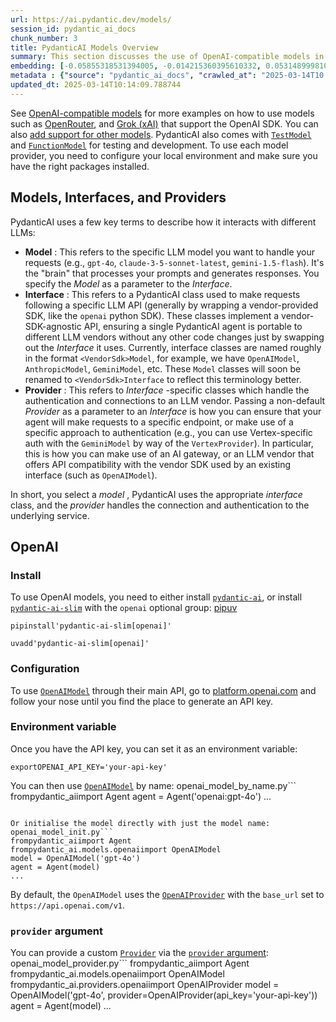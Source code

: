```yaml
---
url: https://ai.pydantic.dev/models/
session_id: pydantic_ai_docs
chunk_number: 3
title: PydanticAI Models Overview
summary: This section discusses the use of OpenAI-compatible models in PydanticAI, including OpenRouter and Grok (xAI). It outlines how to add support for custom models, introduces testing and development models such as TestModel and FunctionModel, and emphasizes the importance of configuring the local environment with the necessary packages for model providers.
embedding: [-0.05855318531394005, -0.014215360395610332, 0.05314899981021881, -0.04024944081902504, 0.030474912375211716, -0.015636896714568138, -0.014344590716063976, 0.015672139823436737, 0.011689490638673306, 0.0031690853647887707, -0.011572008021175861, -0.09201214462518692, -0.013146270997822285, -0.024577299132943153, -0.0038739792071282864, -0.04873166233301163, -0.0057595702819526196, 0.01681171916425228, -0.020806116983294487, 0.051222287118434906, 0.06597806513309479, 0.044666774570941925, 0.017775073647499084, 0.03432833030819893, -0.01907912828028202, -0.01785731129348278, -0.009269354864954948, 0.00912837591022253, -0.021276047453284264, -0.015707384794950485, 0.025423172861337662, -0.004343908745795488, -0.05498172342777252, -0.022638842463493347, -0.01079662423580885, 0.0009479353902861476, -0.0037564970552921295, 0.006737610790878534, 0.02195744402706623, 0.04783879965543747, 0.011695364490151405, -0.04682844877243042, 0.0018988079391419888, 0.0390041284263134, -0.046522997319698334, 0.019654791802167892, -0.006808100268244743, -0.019020386040210724, -0.010732009075582027, -4.27020677307155e-05, -0.023989887908101082, 0.053665921092033386, 0.0008590894285589457, -0.04760383442044258, -0.005310200620442629, -0.020253950729966164, 0.02589310146868229, 0.014074381440877914, 0.006432156544178724, -0.00032234209356829524, -0.012006692588329315, 0.014638296328485012, -0.01597759500145912, 0.0308273583650589, -0.020571153610944748, -0.04830872640013695, -0.056955426931381226, 0.03594958782196045, -0.07946503907442093, -0.011789349839091301, 0.004875516053289175, -0.012993544340133667, -0.016529761254787445, -0.005380690097808838, -0.008869914337992668, -0.019396329298615456, -0.008165020495653152, 0.13392983376979828, 0.02589310146868229, -0.0023863594979047775, -0.03230763599276543, 0.013569206930696964, -0.0011704175267368555, -0.037852801382541656, -0.0032395748421549797, -0.0215932484716177, -0.06400436162948608, 0.01580137200653553, -0.023860657587647438, -0.028195755556225777, 0.014626547694206238, -0.032143160700798035, -0.04133027791976929, 0.01907912828028202, 0.060291923582553864, 0.01829199679195881, -0.01850346475839615, 0.007319148164242506, 0.02544666826725006, 0.050423409789800644, 0.024577299132943153, -0.03348245844244957, -0.025752123445272446, 0.017363885417580605, 0.023085273802280426, 0.0010676204692572355, 0.04703991860151291, -0.01212417520582676, -0.0028900648467242718, 0.02913561463356018, -0.08040489256381989, -0.02013646811246872, 0.022650590166449547, -0.008493971079587936, -0.04645250737667084, 0.013052284717559814, -0.006931456737220287, 0.029300089925527573, -0.007372015155851841, -0.057378362864255905, -0.052867040038108826, -0.0014296128647401929, 0.06809274852275848, -0.003683070419356227, 0.043163001537323, 0.005374815780669451, 0.02220415696501732, -0.017716333270072937, -0.025634640827775, -0.04414985328912735, -0.015448924154043198, 0.025141214951872826, 0.014027387835085392, -0.027772819623351097, -0.010555786080658436, -0.030286939814686775, -0.031109316274523735, -0.014191863127052784, -0.029441067948937416, 0.036067068576812744, -0.0021484578028321266, -0.02032444067299366, -0.017516613006591797, 0.035855602473020554, -0.03449280560016632, -0.03526819124817848, -0.009052012115716934, -0.04985949397087097, -0.05897612124681473, 0.054323822259902954, -0.012829069048166275, 0.01600109040737152, 0.028266245499253273, 0.016106825321912766, -0.0349627360701561, 0.01953730918467045, 0.021440522745251656, 0.048778656870126724, 0.02255660481750965, -0.02608107402920723, -0.0023658000864088535, 0.09210613369941711, -0.03310651704668999, 0.0021088074427098036, -0.05014145001769066, 0.04088384658098221, -0.04191768914461136, 0.02034793607890606, -0.038698673248291016, -0.02422485314309597, -0.005968101322650909, -0.007935930043458939, -0.019408078864216805, -0.011184316128492355, 0.01912612095475197, -0.03432833030819893, -0.005327823106199503, 0.0018694372847676277, -0.023155763745307922, -0.06297051906585693, -0.03820524737238884, 0.03475126996636391, -0.06710589677095413, 0.010544037446379662, -0.0390276238322258, -0.0008422013488598168, -0.030709877610206604, 0.011260679922997952, -0.012958299368619919, 0.03157924488186836, 0.012206412851810455, -0.009316347539424896, 0.046922437846660614, 0.02610456943511963, 0.038886647671461105, 0.025611143559217453, 0.047509849071502686, -0.03914510831236839, 0.08049888163805008, 0.002309995936229825, 0.01912612095475197, -0.005885864142328501, 0.02504722960293293, -0.0472513847053051, 0.024177860468626022, -0.05282004922628403, 0.00440558698028326, 0.006843344774097204, 0.010820121504366398, 0.01825675182044506, 0.015143469907343388, -0.05606256052851677, 0.04454929381608963, -0.04579460620880127, -0.03714790940284729, -0.02892414480447769, -0.046499498188495636, 0.004288104362785816, 0.007001945748925209, 0.04476075991988182, 0.012535362504422665, 0.03324749320745468, -0.010608652606606483, -0.01353396289050579, -0.003826986299827695, 0.00985089223831892, 0.01202431507408619, -0.06644799560308456, 0.035432666540145874, -0.020888354629278183, 0.021229054778814316, 0.03181421011686325, -0.017152417451143265, -0.007571734953671694, 0.02671547792851925, -0.02732638642191887, 0.028618691489100456, -0.006485023535788059, 0.015766127035021782, -0.030098969116806984, 0.04337447136640549, -0.019971992820501328, -0.0004853488062508404, 0.024083875119686127, 0.04039042070508003, 0.010021241381764412, 0.015895357355475426, -0.05498172342777252, 0.02097059227526188, 0.005727262701839209, 0.049765508621931076, -0.003515658201649785, -0.005113417748361826, 0.001479542930610478, 0.012347390875220299, 0.007512994110584259, -0.03223714604973793, -0.004992998205125332, -0.08590307086706161, -0.01582486741244793, -0.0035949586890637875, 0.03587909787893295, 0.026363031938672066, 0.006185443606227636, 0.0009706976125016809, -0.02238037995994091, -0.06527317315340042, 0.013463472947478294, -0.04638201743364334, -0.02200443670153618, 0.05935206636786461, 0.021640243008732796, 0.01662374660372734, -0.030239947140216827, -0.010732009075582027, -0.020477166399359703, 0.020676886662840843, 0.03148525953292847, -0.001201990875415504, 0.00051214947598055, -0.015460672788321972, -0.047345373779535294, 0.027185406535863876, 0.01036781445145607, -0.013463472947478294, 0.002503841882571578, -0.02671547792851925, -0.034774765372276306, -0.04041391611099243, 0.02092359960079193, 0.00040127552347257733, 0.026527507230639458, 0.018374234437942505, -0.028242748230695724, 0.03197868540883064, 0.00036621440085582435, 0.048966627568006516, 0.013498717918992043, 0.004713977687060833, 0.02894764207303524, 0.05009445920586586, 0.008135650306940079, 0.004282230511307716, -0.03435182943940163, -0.016106825321912766, 0.033341482281684875, 0.011372287757694721, -0.003965028095990419, 0.035996582359075546, -0.023120518773794174, -0.04271657019853592, 0.03040442243218422, 0.016553258523344994, 0.00902264192700386, -0.02443632110953331, 0.007095931563526392, 0.020406678318977356, -0.004746285267174244, -0.022027933970093727, -0.002887127920985222, -0.06926757097244263, 0.01540193147957325, -0.014403332024812698, -0.01354571059346199, -0.049389563500881195, 0.04001447558403015, 0.045066215097904205, -0.030286939814686775, -0.031320784240961075, -0.0030662883073091507, 0.04779180511832237, -0.031273793429136276, -0.037053920328617096, 0.01703493483364582, 0.00377118238247931, 0.021017586812376976, -0.012112426571547985, -0.0027388064190745354, 0.04147125780582428, 0.03966202959418297, -0.07283903658390045, -0.003368805395439267, -0.03237812593579292, 0.033764418214559555, -0.061607725918293, 0.03970902040600777, -0.010044737718999386, 0.03167323023080826, 0.00985676608979702, 0.019584301859140396, 0.0018297870410606265, -0.02400163747370243, 0.01972527988255024, 0.03103882633149624, -0.01343997661024332, -0.009480822831392288, 0.009081383235752583, -0.03204917535185814, -0.016940949484705925, 0.0005613451940007508, -0.057566333562135696, 0.030310437083244324, 0.0007008554530330002, 0.00892865564674139, -0.03531518206000328, -0.002340835053473711, 0.026128066703677177, -0.02481226436793804, -0.030733373016119003, -0.007800825405865908, 0.03679545968770981, 0.0034569171257317066, -0.041071817278862, 0.014015640132129192, -0.006238311063498259, -0.004866704810410738, -0.02302653342485428, -0.004320411942899227, 0.0024054504465311766, 0.008529216051101685, 0.029934493824839592, 0.02219240926206112, 0.018162766471505165, -0.016929201781749725, 0.006637750659137964, 0.0030075472313910723, -0.009116627275943756, -0.02953505329787731, -0.022862058132886887, 0.050846345722675323, 0.05770731344819069, -0.04086034744977951, -0.02998148649930954, -0.0010742289014160633, 0.0029928619042038918, 0.01993674784898758, 0.04377391189336777, 0.009874388575553894, 0.046522997319698334, 0.021886955946683884, 0.015578154474496841, -0.006790477782487869, -0.010185716673731804, 0.01887940801680088, -0.018656190484762192, -0.01748136803507805, 0.058647170662879944, 0.015472420491278172, -0.02586960606276989, 0.02317926101386547, 0.03710091486573219, -0.04377391189336777, 0.024694781750440598, 0.00810627918690443, -0.014720533974468708, 0.004458453971892595, 0.0034774765372276306, 0.008118027821183205, 0.04558313637971878, 0.026832960546016693, -0.001029438804835081, -0.09013243019580841, -0.030216451734304428, -0.03035742975771427, -0.09097830206155777, 0.04187069833278656, 0.02034793607890606, -0.019619546830654144, -0.036067068576812744, -0.0534309558570385, 0.006126702763140202, 0.03061589039862156, 0.01683521643280983, -0.05253808945417404, -0.00399733567610383, -0.03207267075777054, -0.012182915583252907, 0.0016623747069388628, 0.01764584332704544, 0.000606135290581733, 0.009275228716433048, -0.019807517528533936, -0.026809463277459145, 0.0016271300846710801, -0.008335370570421219, -0.01477927528321743, -0.025117719545960426, -0.022862058132886887, 0.0063322968780994415, 0.014661792665719986, -0.014614799991250038, 0.030874352902173996, 0.011166693642735481, 0.021417025476694107, -0.00387691636569798, -0.04419684782624245, 0.03846370801329613, 0.0025288069155067205, 0.0390746183693409, -0.01520221121609211, 0.043844398111104965, -0.006731736473739147, -0.030451415106654167, -0.008464600890874863, 0.010755505412817001, 0.026973938569426537, 0.025963591411709785, 0.008770055137574673, 0.0036860075779259205, 0.016893956810235977, -0.015155218541622162, -0.02137003280222416, -0.009798024781048298, -0.02012472040951252, -0.026527507230639458, -0.04572411626577377, -0.007930056191980839, -0.009615927003324032, -0.028219250962138176, -0.010943477973341942, 0.01468528900295496, 0.037453360855579376, -0.04008496552705765, 0.03782930597662926, 0.003330623498186469, 0.05009445920586586, -0.002029506955295801, -0.0033218124881386757, 0.004490761552006006, 0.022027933970093727, -0.02650400996208191, 0.028830159455537796, 0.0594930425286293, -0.011654245667159557, 0.05526367947459221, -0.02236863225698471, -0.005280829966068268, 0.019361086189746857, -0.04147125780582428, 0.001041186973452568, -0.009504319168627262, -0.02481226436793804, -0.0063146743923425674, 0.06123178079724312, -0.0029355892911553383, -0.005947541911154985, 0.016588503494858742, -0.02321450598537922, 0.005260270554572344, 0.04264608025550842, -0.0678577870130539, 0.011172568425536156, 0.009533689357340336, 0.011478021740913391, 0.009322221390902996, 0.025752123445272446, 0.023707929998636246, 0.019760524854063988, 0.0148967569693923, 0.025352682918310165, 0.013169767335057259, -0.01703493483364582, -0.0215815007686615, 0.0027887364849448204, 0.013768927194178104, 0.02441282570362091, -0.027373379096388817, -0.0369599349796772, -0.029041627421975136, 0.0024891565553843975, 0.03202567994594574, -0.012288649566471577, 0.0059563531540334225, -0.017316892743110657, -0.04379740729928017, 0.0513162761926651, 0.0277023296803236, -0.010878861881792545, -0.035620637238025665, -0.030451415106654167, -0.041988179087638855, 0.047110408544540405, -0.015566406771540642, 0.017152417451143265, 0.00440558698028326, 0.021252550184726715, 0.00178426259662956, -0.0006347715971060097, 0.011930328793823719, 0.038886647671461105, 0.04910760745406151, 0.004567124880850315, -0.0025229325983673334, -0.031062323600053787, 0.023895902559161186, 0.015531161800026894, -0.05601556599140167, -0.008259006775915623, 0.02749086171388626, -0.01622430793941021, -0.020629893988370895, -0.018033534288406372, 0.02280331775546074, 0.0030545401386916637, 0.01151326671242714, 0.02319100871682167, 0.018761925399303436, -0.03348245844244957, -0.039521049708127975, -0.015166966244578362, -0.015542910434305668, 0.014767526648938656, -0.012793824076652527, -0.005468801595270634, 0.005260270554572344, 0.013169767335057259, -0.006884463597089052, 0.005081110168248415, -0.01722290739417076, 0.03200218081474304, -0.02401338517665863, -0.025611143559217453, -0.003495098790153861, 0.004664047621190548, -0.019184861332178116, -0.01582486741244793, -0.028219250962138176, 0.023872405290603638, 0.013345991261303425, 0.04060188680887222, 0.02382541261613369, -0.027020931243896484, -0.024389328435063362, -0.018374234437942505, -0.02814876288175583, -0.007301525678485632, 0.03148525953292847, 0.022956043481826782, -0.04288104549050331, 0.02280331775546074, 0.020688636228442192, -0.0063029262237250805, 0.008805299177765846, 0.050423409789800644, -0.013275501318275928, -0.022662337869405746, -0.002113213064149022, 0.01079662423580885, -0.012417880818247795, -0.0031485259532928467, 0.013569206930696964, -0.020183460786938667, 0.011865713633596897, -0.005783067084848881, -0.016893956810235977, -0.0006087052170187235, -0.03813475742936134, -0.0005786003894172609, 0.06828071922063828, -0.017998291179537773, -0.020853111520409584, -0.0015316756907850504, 0.014215360395610332, 0.020606398582458496, -0.0001988020958378911, -0.013616200536489487, -0.014356338419020176, -0.010508793406188488, -0.031908195465803146, 0.03858119249343872, -0.012500118464231491, 0.00471691507846117, 0.055780600756406784, -0.0008965369197539985, 0.003959153778851032, -0.01415661908686161, -0.0015830742195248604, -0.0451132096350193, -0.0009574808645993471, -0.026785967871546745, 0.0029532115440815687, 0.02258010022342205, -0.01788080856204033, -0.03226064518094063, 0.030239947140216827, 0.0036419518291950226, -0.02547016553580761, 0.00013868420501239598, 0.01479102298617363, -0.03571462258696556, -0.01057928241789341, -0.009662920609116554, 0.009187117218971252, 0.017751578241586685, 0.01624780334532261, 0.026222052052617073, -0.008047538809478283, 0.005172159057110548, 0.008118027821183205, 0.04412635788321495, -0.07157022505998611, 0.0009912570239976048, -0.004552439786493778, -0.014415079727768898, -0.015907105058431625, 0.010802499018609524, 0.04438481852412224, 0.03331798315048218, 0.00471691507846117, -0.03453980013728142, -0.029065124690532684, 0.03204917535185814, -0.0011410469887778163, 0.014238856732845306, 0.005277893040329218, -0.02279156818985939, 0.023778419941663742, -0.03035742975771427, -0.03240162134170532, 0.02836023084819317, -0.004426146391779184, 0.019549056887626648, -0.04492523521184921, 0.006579009350389242, 0.03627853840589523, -0.024741774424910545, 0.015542910434305668, -0.0057301996275782585, -0.0008370614959858358, -0.0002880152314901352, 0.0205476563423872, -0.03468078002333641, -0.0030075472313910723, -0.007013693917542696, 0.030639387667179108, 0.004293978679925203, -0.0007526210974901915, 0.019596049562096596, 0.0012342985719442368, -0.05728437751531601, -0.015484169125556946, 0.010191590525209904, 0.0018180387560278177, 0.007941804826259613, -0.029394075274467468, 0.010661520063877106, -0.004628803115338087, 0.01804528385400772, 0.02610456943511963, -0.0215815007686615, -0.02075912430882454, 0.01993674784898758, -0.005395375192165375, 0.013968647457659245, 0.0013231445336714387, 0.0010272359941154718, -0.0015816056402400136, 0.00019274442456662655, -0.011589630506932735, -0.004661110695451498, -0.049812499433755875, 0.029441067948937416, -0.012135922908782959, 0.015672139823436737, 0.01849171705543995, -0.009310473687946796, -0.010132849216461182, 0.04619404673576355, -0.02915911003947258, 0.0002626831119414419, 0.00430572684854269, -0.024177860468626022, -0.00995075237005949, -0.024929746985435486, -0.0064967721700668335, -0.025752123445272446, -0.04027293622493744, -0.003733000485226512, -0.04915459826588631, -0.004082510247826576, -0.0017710458487272263, -0.004699292592704296, -0.038534197956323624, 0.024765271693468094, 0.01602458767592907, -0.02443632110953331, 0.008746557869017124, 0.04816775023937225, 0.012171167880296707, -0.009921381250023842, -0.023531707003712654, 0.006749358959496021, 0.02319100871682167, 0.001039718510583043, 0.000881851592566818, -0.0005995269166305661, 0.002113213064149022, 0.0060797096230089664, -0.03938006982207298, 0.01456780731678009, 0.03942706435918808, 0.00575663335621357, -0.0028915335424244404, 0.032119665294885635, -0.0064967721700668335, -0.0008840544032864273, 0.008758306503295898, -0.006050338968634605, 0.020688636228442192, 0.0038534197956323624, 0.00023973734641913325, 0.031320784240961075, -0.0037359376437962055, 0.023978140205144882, 0.030075471848249435, -0.024483313784003258, 0.009110753424465656, 0.008458727039396763, 0.033576443791389465, -0.03611406311392784, 0.01375717855989933, -0.006579009350389242, 0.0014912910992279649, -0.02092359960079193, 0.022309891879558563, -0.007853692397475243, -0.015213959850370884, -0.018632695078849792, -0.04255209490656853, -0.011683615855872631, -0.037241894751787186, -0.0010712918592616916, 0.015601650811731815, 0.02610456943511963, 0.006637750659137964, 0.010038863867521286, 0.02074737660586834, -0.10000094771385193, -0.028454216197133064, 0.009833269752562046, 0.007013693917542696, 0.023531707003712654, -0.006432156544178724, 0.02030094340443611, 0.010955225676298141, 0.009169494733214378, 0.006267681252211332, -0.0011329700937494636, -0.014309345744550228, -0.03649000823497772, 0.0039532799273729324, 0.029605543240904808, -0.05601556599140167, 0.003348245983943343, -0.014908505603671074, 0.03369392827153206, 6.0255577409407124e-05, -0.019020386040210724, -0.010931729339063168, 0.00933984387665987, 0.009803898632526398, -0.011583755724132061, -0.008693691343069077, 0.007090057712048292, 0.0113076725974679, 0.023543456569314003, -0.007953552529215813, -0.03963853418827057, -0.0021675487514585257, 0.0009883199818432331, 0.016764726489782333, -0.03961503505706787, 0.0430690161883831, 0.0039327205158770084, 0.016106825321912766, -0.0011124106822535396, -0.012194664217531681, -0.007460127118974924, -0.01467354129999876, 0.03435182943940163, -0.009580682963132858, 0.013510465621948242, -0.01971353217959404, 0.0009141592308878899, -0.008082782849669456, -0.02937057800590992, -0.014720533974468708, 0.014978994615375996, 0.04010846093297005, 0.014638296328485012, 0.032542601227760315, 0.017716333270072937, 0.029629038646817207, -0.02523520030081272, 0.02034793607890606, -0.019607797265052795, 0.011313546448946, 0.0009303130791522563, -0.011313546448946, -0.023895902559161186, -0.006690617650747299, -0.04443180933594704, 0.010385436937212944, 0.03200218081474304, 0.0062324367463588715, -0.06254758685827255, -0.023672686889767647, -0.0031485259532928467, -0.0038416716270148754, -0.0009347186423838139, 0.02485925704240799, 0.002628666814416647, -0.016964446753263474, 0.017751578241586685, 0.0492955781519413, 0.03578511252999306, -0.028853656724095345, 0.015542910434305668, -0.008587957359850407, -0.0009215018944814801, 0.033952388912439346, 0.003224889514967799, -0.025799116119742393, 0.014121374115347862, -0.035432666540145874, 0.016717733815312386, 0.02629254199564457, 0.023097023367881775, -0.021229054778814316, 0.03446931019425392, -0.00089213129831478, -0.037876296788454056, 0.004901949316263199, -0.02137003280222416, 0.04292803630232811, 0.00036841718247160316, 0.02831323817372322, 0.037664830684661865, 0.040131960064172745, -0.01745787262916565, 0.009069634601473808, 0.012911306694149971, -0.0006802960415370762, 0.01499074324965477, -0.0297935139387846, 0.018421227112412453, 0.027443869039416313, 0.03820524737238884, 0.011572008021175861, -0.026410024613142014, -0.004611180629581213, -0.009222361259162426, 0.011008093133568764, 0.061325766146183014, -0.00022064647055231035, -0.04222314432263374, -0.004860830958932638, 0.023672686889767647, -0.022110171616077423, 0.012088930234313011, 0.025000236928462982, 0.007912433706223965, -0.050846345722675323, 0.0007078309427015483, -0.01642402820289135, -0.0034686652943491936, -0.01701143942773342, 0.0033041900023818016, -0.010285576805472374, -0.03566763177514076, 0.0058741155080497265, -0.03303602710366249, 0.0028695054352283478, 0.02485925704240799, -0.014544310048222542, 0.01932584121823311, -0.0082002654671669, 0.013886409811675549, -0.018327241763472557, -0.0007045267266221344, 0.0014112562639638782, -0.00934571772813797, 0.03122679889202118, 0.0027299951761960983, -0.025094222277402878, -0.005926982499659061, -0.011008093133568764, 0.009939003735780716, -0.02219240926206112, -0.004587684292346239, 0.031908195465803146, 0.010361939668655396, 0.012030188925564289, -0.025141214951872826, -0.06292352825403214, -0.01189508382230997, 0.0032601342536509037, 0.03742986544966698, 0.02568163350224495, 0.0026154499500989914, -0.007013693917542696, 0.006778729613870382, -0.021017586812376976, 0.008217887952923775, 0.011431029066443443, 0.015178714878857136, -0.01932584121823311, 0.008029916323721409, -0.0062911780551075935, 0.01171298697590828, -0.0005261005135253072, 0.05126928165555, 0.06724687665700912, 0.023132268339395523, -0.018550457432866096, -0.005154536571353674, 0.04276356101036072, 0.0061384509317576885, -0.005427682772278786, 0.015766127035021782, 0.03331798315048218, 0.045442160218954086, -0.04142426326870918, -0.004546565469354391, -0.00188705965410918, -0.025517158210277557, -0.003495098790153861, 0.03228414058685303, 0.0002270712866447866, 0.02650400996208191, 0.016670741140842438, 0.004358593840152025, -0.02173422835767269, 0.06795176863670349, 0.015707384794950485, -0.014438576065003872, 0.02196919173002243, 0.0001863196084741503, 0.012676341459155083, -0.018010038882493973, -0.004358593840152025, -0.02153450809419155, 0.013992143794894218, -0.0014655918348580599, -0.025000236928462982, 0.02753785438835621, 0.020430173724889755, -0.0016858711605891585, -0.002578736748546362, -0.03204917535185814, -0.014497317373752594, -0.01929059624671936, -0.005868241656571627, -0.04330398142337799, -0.0009361871634609997, -0.03750035539269447, -0.017164165154099464, -0.03270707651972771, -0.01703493483364582, -0.015131722204387188, 0.010520541109144688, 0.022544855251908302, -0.019795769825577736, 0.022286394611001015, 0.01645927131175995, 0.04452579841017723, 0.00953956414014101, -0.00798879750072956, 0.012582356110215187, -0.020007237792015076, -0.0020162903238087893, 0.005612717475742102, -0.004288104362785816, -0.007172295358031988, -0.01703493483364582, -0.00399439875036478, 0.0019340525614097714, 0.00017172610387206078, 0.026222052052617073, 0.010226835496723652, -0.05235011875629425, 0.021064579486846924, 0.016893956810235977, 0.040319930762052536, 0.036654483526945114, 0.0058623673394322395, -0.018562205135822296, -0.013216760009527206, -0.0030897848773747683, 0.02404863014817238, -0.01683521643280983, 0.019361086189746857, -0.013592703267931938, 0.009486696682870388, -0.0013965710531920195, -0.012218160554766655, -0.026621492579579353, -0.018620947375893593, 0.04664047807455063, 0.008652572520077229, -0.016071580350399017, -0.022063178941607475, -0.04297503083944321, 0.004672858864068985, 0.012711586430668831, 0.040343426167964935, 0.02031269110739231, -0.009980122558772564, 0.03143826872110367, -0.01140165887773037, 0.0030956589616835117, -0.006573135498911142, -0.007272155024111271, 0.003647825913503766, 0.011754105798900127, -0.008576208725571632, -0.009574808180332184, -0.024976739659905434, -0.009151872247457504, -0.019455071538686752, -0.003824049374088645, 0.02852470614016056, 0.009251732379198074, -0.014462072402238846, -0.010414807125926018, -0.0015478294808417559, 0.005069361999630928, 0.043397966772317886, 0.032754067331552505, 0.018221506848931313, -0.026527507230639458, 0.02118206024169922, 0.02483576163649559, 0.017751578241586685, -0.01342822890728712, 0.006637750659137964, -0.01810402423143387, 0.05690843239426613, -0.0005092123756185174, -0.036067068576812744, 0.00544530525803566, -0.001815101713873446, 0.009463200345635414, 0.02133478783071041, -0.07871314883232117, 0.008476348593831062, 0.01079075038433075, -0.04790928587317467, -0.004531880374997854, 0.023331986740231514, -0.0033041900023818016, 0.015061232261359692, 0.014285849407315254, -0.060855839401483536, -0.024130867794156075, -0.015542910434305668, -0.00914012361317873, -0.0009662920492701232, 0.02796079032123089, -0.014485569670796394, -0.0020882480312138796, 0.019584301859140396, -0.016717733815312386, -0.02034793607890606, 0.026410024613142014, 0.0032836305908858776, -0.03782930597662926, 0.017751578241586685, 0.004437894560396671, -0.0008510125335305929, 0.004338034428656101, -0.06226562708616257, -0.014861512929201126, -0.053524941205978394, 0.004734537098556757, -0.00954543799161911, -0.02241562493145466, 0.02152276039123535, 0.011436902917921543, 0.0026051702443510294, -0.011213687248528004, 0.011172568425536156, 0.00256552011705935, -0.0006413800292648375, 0.012840816751122475, 0.033388473093509674, 0.007947678677737713, 0.06259457767009735, -0.011237183585762978, -0.026222052052617073, 0.0008745089871808887, 0.024600796401500702, 0.03468078002333641, 0.01119606476277113, 0.016764726489782333, -0.03552665188908577, -0.026762470602989197, -0.022486114874482155, 0.029488060623407364, 0.024882754310965538, 0.000994928297586739, 0.006326422560960054, -0.005122228991240263, 0.037852801382541656, -0.009040264412760735, 0.04151824861764908, 0.003536217613145709, 0.01704668439924717, 0.0035303435288369656, -0.008552712388336658, -0.0016741229919716716, 0.02892414480447769, 0.00713117653504014, 0.029488060623407364, -0.001034578657709062, 0.013263753615319729, 0.02193394862115383, 0.004111880902200937, -0.04915459826588631, -0.011290050111711025, 0.01947856694459915, -0.015695637091994286, -0.00011261781037319452, 0.04577111080288887, -0.01930234394967556, -0.014415079727768898, 0.014532562345266342, 0.018750177696347237, -0.015484169125556946, -0.02958204597234726, -0.027467364445328712, 0.00754236476495862, -0.00524264806881547, 0.005727262701839209, -0.02173422835767269, -0.014485569670796394, 0.011748231016099453, -0.012312146835029125, 0.016541508957743645, 0.016142070293426514, -0.004244048614054918, -1.3251178643258754e-06, -0.0024157301522791386, -0.00209999643266201, 0.03780580684542656, 0.003967965021729469, 0.004881389904767275, -0.02565813809633255, 0.03674846887588501, -0.020535908639431, 0.03444581478834152, -0.00881117396056652, -0.011219561100006104, 0.008153272792696953, 0.009322221390902996, 0.005274956114590168, 0.04088384658098221, -0.005991598125547171, 0.011765853501856327, 0.008793551474809647, 0.001618318841792643, 0.030474912375211716, 0.02215716429054737, 0.0060562132857739925, -0.008012293837964535, 0.017610598355531693, 0.02753785438835621, 0.023543456569314003, -0.0112959248945117, 0.001253389404155314, -0.0014722002670168877, -0.044267334043979645, -0.019619546830654144, 0.02075912430882454, 0.0010118164354935288, -0.014849764294922352, 0.038886647671461105, -0.013733682222664356, -0.0003983384813182056, 0.025493662804365158, 0.027208903804421425, -0.001215941971167922, 0.008382363244891167, -0.02502373233437538, 0.02671547792851925, -0.01047354843467474, 0.0138511648401618, 0.009463200345635414, -0.013992143794894218, -0.04560663551092148, 0.022744575515389442, -0.003700692905113101, 0.012077181600034237, -0.008775928989052773, -0.00881117396056652, -0.011519140563905239, 0.021710731089115143, 0.006073835771530867, 0.012876061722636223, 0.030756870284676552, -0.02379016764461994, -0.005556913558393717, -0.015578154474496841, -0.010861240327358246, 0.045677121728658676, -0.022732827812433243, -0.042434610426425934, 0.014603051356971264, -0.017105424776673317, -0.015108225867152214, 0.011431029066443443, -0.005348382517695427, 0.02014821767807007, 0.00029756067669950426, -0.03632553294301033, -0.013592703267931938, 0.0037065669894218445, -0.02568163350224495, 0.010608652606606483, -0.018656190484762192, -0.04412635788321495, 0.012605852447450161, 0.007536490447819233, 0.01622430793941021, -0.02589310146868229, -0.03263658657670021, -0.005536354146897793, -0.014403332024812698, 0.026621492579579353, -0.013169767335057259, -0.016929201781749725, 0.0026580372359603643, -0.01953730918467045, 0.016893956810235977, 0.014144870452582836, -0.03348245844244957, 0.017352137714624405, 0.0023055903147906065, -0.0033130012452602386, 0.008253132924437523, 0.008006419986486435, 0.007054812740534544, -0.03649000823497772, 0.017387382686138153, -0.020853111520409584, -0.04577111080288887, -0.03573811799287796, 0.0003825517778750509, -0.00225712894462049, -0.036889445036649704, -0.0017020250670611858, 0.010538163594901562, 0.006608380004763603, 0.01909087598323822, -0.014450324699282646, 0.018115771934390068, -0.007231036201119423, 0.02734988182783127, -0.01006823405623436, 0.0033629313111305237, -0.008499844931066036, 0.00985089223831892, -0.03016945905983448, 0.016905704513192177, 0.022074926644563675, 0.0058829267509281635, -0.006073835771530867, -0.004429083317518234, -0.006755232810974121, 0.012112426571547985, -0.02300303615629673, -0.0059534162282943726, 0.039896994829177856, 0.010972848162055016, 0.00346279121004045, -0.014967246912419796, -0.006661246996372938, -0.02631603740155697, -0.018750177696347237, 0.003451043041422963, -0.011536763049662113, 0.013569206930696964, 0.01725815236568451, 0.015025988221168518, -0.012970047071576118, 0.03000498376786709, -0.021287795156240463, -0.00985089223831892, 0.0014274100540205836, -0.004546565469354391, -0.005128102842718363, -0.018820665776729584, 0.030263444408774376, 0.032331131398677826, 0.02097059227526188, -0.006778729613870382, 0.002309995936229825, 0.004252859856933355, -0.007107680197805166, -0.01261760015040636, -0.008153272792696953, 0.02502373233437538, -0.01907912828028202, 0.029229599982500076, 0.010737883858382702, 0.026973938569426537, -0.017739828675985336, 0.004479013383388519, 0.0023158700205385685, 0.028806664049625397, -0.012770327739417553, 0.014321094378829002, -0.009621801786124706, 0.01866794005036354, 0.025822613388299942, -0.008570334874093533, 0.0390746183693409, 0.03468078002333641, -0.00775970658287406, -0.022873805835843086, -0.02030094340443611, -0.03179071471095085, -0.034798260778188705, 0.010303199291229248, -0.006931456737220287, 0.03508022055029869, 0.013392983935773373, -0.022074926644563675, 0.02671547792851925, -0.015942350029945374, 0.003712441073730588, -0.03362343832850456, -0.010497044771909714, 0.019255351275205612, -0.008370614610612392, -0.045865096151828766, 0.012335643172264099, 0.025822613388299942, 0.03160274401307106, -0.005051739513874054, -0.02401338517665863, -0.00503411702811718, -0.01824500411748886, -0.0032013929449021816, 0.004611180629581213, -0.025752123445272446, 0.02239212952554226, -0.005389501340687275, 0.01541367918252945, 0.04452579841017723, 0.010050611570477486, 0.0036125811748206615, 0.0390276238322258, -0.018773673102259636, -0.013216760009527206, -0.061513740569353104, -0.03322399780154228, 0.0026051702443510294, 0.02094709686934948, 0.005803626496344805, 0.008123901672661304, 0.013498717918992043, 0.009827395901083946, 0.0024920934811234474, 0.006197192240506411, 0.03733588010072708, -0.008382363244891167, -0.010344318114221096, 0.021264297887682915, 0.00651439419016242, -0.021405277773737907, 0.0007761175511404872, 0.04844970628619194, -0.0030985961202532053, -0.01620081067085266, -0.009005019441246986, 0.0018944023177027702, 0.0036448887549340725, 0.021299542859196663, 0.002702093217521906, -0.020688636228442192, 0.012012566439807415, 0.03674846887588501, 0.022497862577438354, -0.02172248065471649, -0.008875789120793343, 0.039544545114040375, 0.010702638886868954, -0.02011297270655632, 0.04450229927897453, 0.03710091486573219, 0.016694236546754837, 0.05075236037373543, 0.0013686689781025052, 0.02589310146868229, -0.0718991756439209, -0.005562787409871817, 0.013862913474440575, 0.001044858363457024, 0.009351592510938644, 0.012887809425592422, -0.0012923054164275527, 0.031532254070043564, -0.01302878838032484, 0.006032716948539019, -0.004813837818801403, 0.007800825405865908, 0.008323621936142445, -0.004079573322087526, 0.028054775670170784, -0.0007162749534472823, 0.03679545968770981, 0.012793824076652527, -0.01212417520582676, -0.002897407626733184, 0.035832107067108154, -0.00019843496556859463, 0.0008598236599937081, 0.01057340856641531, 0.04205866903066635, 0.027161911129951477, -0.014403332024812698, 0.00912250205874443, 0.011489770375192165, -0.004919571802020073, 0.007906559854745865, 0.00193845818284899, -0.03752385079860687, -0.0063851638697087765, -0.022497862577438354, -0.004464327823370695, -0.02340247668325901, 0.01110795233398676, -0.00036566369817592204, 0.0016197874210774899, -0.05009445920586586, 0.0037976158782839775, 0.03555014729499817, 0.02194569632411003, 0.008347118273377419, 0.0021484578028321266, -0.015072980895638466, 0.0058329966850578785, -0.019819267094135284, 0.021405277773737907, -0.03576161712408066, 0.0064262826927006245, -0.012171167880296707, -0.0014934939099475741, 0.0061501991003751755, 0.009416207671165466, 0.015284448862075806, 0.01333424262702465, -0.019572554156184196, -0.03263658657670021, -0.015531161800026894, -0.008629076182842255, -0.006285303737968206, 0.025305690243840218, 0.03566763177514076, -0.030662883073091507, -0.018115771934390068, -0.00912250205874443, -0.017775073647499084, 0.019607797265052795, 0.038087766617536545, -0.03261309117078781, 0.010614527389407158, -0.034398820251226425, 0.013205012306571007, 0.003330623498186469, -0.009198864921927452, 0.011736483313143253, -0.00040200978401117027, -0.02196919173002243, -0.001309927785769105]
metadata : {"source": "pydantic_ai_docs", "crawled_at": "2025-03-14T10:14:09.787449", "url_path": "/models/", "chunk_size": 4526}
updated_dt: 2025-03-14T10:14:09.788744
---
```

See [OpenAI-compatible models](https://ai.pydantic.dev/models/#openai-compatible-models) for more examples on how to use models such as [OpenRouter](https://ai.pydantic.dev/models/#openrouter), and [Grok (xAI)](https://ai.pydantic.dev/models/#grok-xai) that support the OpenAI SDK.
You can also [add support for other models](https://ai.pydantic.dev/models/#implementing-custom-models).
PydanticAI also comes with [`TestModel`](https://ai.pydantic.dev/api/models/test/) and [`FunctionModel`](https://ai.pydantic.dev/api/models/function/) for testing and development.
To use each model provider, you need to configure your local environment and make sure you have the right packages installed.
## Models, Interfaces, and Providers
PydanticAI uses a few key terms to describe how it interacts with different LLMs:
  * **Model** : This refers to the specific LLM model you want to handle your requests (e.g., `gpt-4o`, `claude-3-5-sonnet-latest`, `gemini-1.5-flash`). It's the "brain" that processes your prompts and generates responses. You specify the _Model_ as a parameter to the _Interface_.
  * **Interface** : This refers to a PydanticAI class used to make requests following a specific LLM API (generally by wrapping a vendor-provided SDK, like the `openai` python SDK). These classes implement a vendor-SDK-agnostic API, ensuring a single PydanticAI agent is portable to different LLM vendors without any other code changes just by swapping out the _Interface_ it uses. Currently, interface classes are named roughly in the format `<VendorSdk>Model`, for example, we have `OpenAIModel`, `AnthropicModel`, `GeminiModel`, etc. These `Model` classes will soon be renamed to `<VendorSdk>Interface` to reflect this terminology better.
  * **Provider** : This refers to _Interface_ -specific classes which handle the authentication and connections to an LLM vendor. Passing a non-default _Provider_ as a parameter to an _Interface_ is how you can ensure that your agent will make requests to a specific endpoint, or make use of a specific approach to authentication (e.g., you can use Vertex-specific auth with the `GeminiModel` by way of the `VertexProvider`). In particular, this is how you can make use of an AI gateway, or an LLM vendor that offers API compatibility with the vendor SDK used by an existing interface (such as `OpenAIModel`).


In short, you select a _model_ , PydanticAI uses the appropriate _interface_ class, and the _provider_ handles the connection and authentication to the underlying service.
## OpenAI
### Install
To use OpenAI models, you need to either install [`pydantic-ai`](https://ai.pydantic.dev/install/), or install [`pydantic-ai-slim`](https://ai.pydantic.dev/install/#slim-install) with the `openai` optional group:
[pip](https://ai.pydantic.dev/models/#__tabbed_1_1)[uv](https://ai.pydantic.dev/models/#__tabbed_1_2)
```
pipinstall'pydantic-ai-slim[openai]'

```

```
uvadd'pydantic-ai-slim[openai]'

```

### Configuration
To use [`OpenAIModel`](https://ai.pydantic.dev/api/models/openai/#pydantic_ai.models.openai.OpenAIModel) through their main API, go to [platform.openai.com](https://platform.openai.com/) and follow your nose until you find the place to generate an API key.
### Environment variable
Once you have the API key, you can set it as an environment variable:
```
exportOPENAI_API_KEY='your-api-key'

```

You can then use [`OpenAIModel`](https://ai.pydantic.dev/api/models/openai/#pydantic_ai.models.openai.OpenAIModel) by name:
openai_model_by_name.py```
frompydantic_aiimport Agent
agent = Agent('openai:gpt-4o')
...

```

Or initialise the model directly with just the model name:
openai_model_init.py```
frompydantic_aiimport Agent
frompydantic_ai.models.openaiimport OpenAIModel
model = OpenAIModel('gpt-4o')
agent = Agent(model)
...

```

By default, the `OpenAIModel` uses the [`OpenAIProvider`](https://ai.pydantic.dev/api/providers/#pydantic_ai.providers.openai.OpenAIProvider.__init__) with the `base_url` set to `https://api.openai.com/v1`. 
### `provider` argument
You can provide a custom [`Provider`](https://ai.pydantic.dev/api/providers/#pydantic_ai.providers.Provider) via the [`provider` argument](https://ai.pydantic.dev/api/models/openai/#pydantic_ai.models.openai.OpenAIModel.__init__):
openai_model_provider.py```
frompydantic_aiimport Agent
frompydantic_ai.models.openaiimport OpenAIModel
frompydantic_ai.providers.openaiimport OpenAIProvider
model = OpenAIModel('gpt-4o', provider=OpenAIProvider(api_key='your-api-key'))
agent = Agent(model)
...